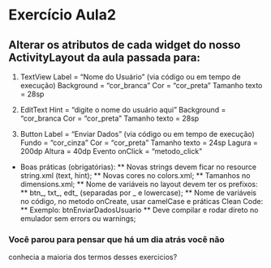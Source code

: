 # Exercício Aula2

## Alterar os atributos de cada widget do nosso ActivityLayout da aula passada para:
1. TextView
Label  = “Nome do Usuário” (via código ou em tempo de execução)
Background = “cor_branca”
Cor = “cor_preta”
Tamanho texto = 28sp

2. EditText
Hint  = “digite o nome do usuário aqui”
Background = “cor_branca
Cor = “cor_preta”
Tamanho texto = 28sp

3. Button
Label = “Enviar Dados”  (via código ou em tempo de execução)
Fundo = “cor_cinza”
Cor = “cor_preta”
Tamanho texto = 24sp
Lagura = 200dp
Altura = 40dp
Evento onClick = “metodo_click”

* Boas práticas (obrigatórias):
** Novas strings devem ficar no resource string.xml (text, hint);
** Novas cores no colors.xml;
** Tamanhos no dimensions.xml;
** Nome de variáveis no layout devem ter os prefixos:
** btn_, txt_, edt_ (separadas por _ e lowercase);
** Nome de variáveis no código, no metodo onCreate, usar camelCase e práticas Clean Code:
** Exemplo: btnEnviarDadosUsuario
** Deve compilar e rodar direto no emulador sem errors ou warnings;

### Você parou para pensar que há um dia atrás você não 
conhecia a maioria dos termos desses exercicios?
